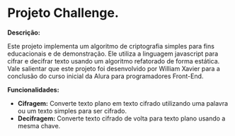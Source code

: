# Projeto Challenge.

**Descrição:**

Este projeto implementa um algoritmo de criptografia simples para fins educacionais e de demonstração. Ele utiliza a linguagem javascript para cifrar e decifrar texto usando um algoritmo refatorado de forma estática.
Vale salientar que este projeto foi desenvolvido por William Xavier para a conclusão do curso inicial da Alura para programadores Front-End.

**Funcionalidades:**

* **Cifragem:** Converte texto plano em texto cifrado utilizando uma palavra ou um texto simples para ser cifrado.
* **Decifragem:** Converte texto cifrado de volta para texto plano usando a mesma chave.
